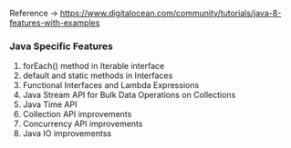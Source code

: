 Reference -> https://www.digitalocean.com/community/tutorials/java-8-features-with-examples

### Java Specific Features
1. forEach() method in Iterable interface
2. default and static methods in Interfaces
3. Functional Interfaces and Lambda Expressions
4. Java Stream API for Bulk Data Operations on Collections
6. Java Time API
7. Collection API improvements
8. Concurrency API improvements
9. Java IO improvementss